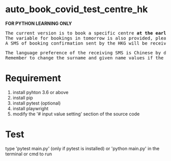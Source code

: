 # auto_book_covid_test_centre_hk
<b>FOR PYTHON LEARNING ONLY</b>
<pre>The current version is to book a specific centre <b>at the earliest possible timeslot today</b> by default. 
The variable for bookings in tomorrow is also provided, please change the source code before running the programme.
A SMS of booking confirmation sent by the HKG will be received if booking successfully.</pre>

<pre>The language preference of the receiving SMS is Chinese by default, it can be changed to English in the source code.
Remember to change the surname and given name values if the language preference is changed, otherwise you may not get your full name correctly.</pre>

# Requirement
1. install pyhton 3.6 or above
2. install pip
3. install pytest (optional)
4. install playwright
5. modify the '# input value setting' section of the source code

# Test
type 'pytest main.py' (only if pytest is installed) or 'python main.py' in the terminal or cmd to run
